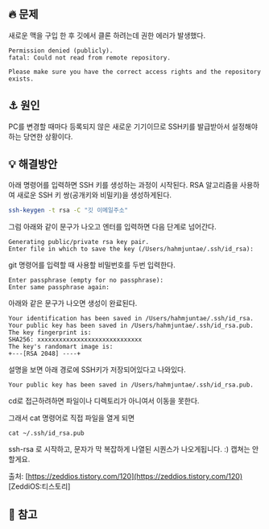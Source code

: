 ## 🔥 문제
새로운 맥을 구입 한 후 깃에서 클론 하려는데 권한 에러가 발생했다.

```
Permission denied (publicly).
fatal: Could not read from remote repository.

Please make sure you have the correct access rights and the repository exists.
```
## ⚓ 원인
PC를 변경할 때마다 등록되지 않은 새로운 기기이므로 SSH키를 발급받아서 설정해야하는 당연한 상황이다.

## 💡 해결방안
아래 명령어를 입력하면 SSH 키를 생성하는 과정이 시작된다. RSA 알고리즘을 사용하여 새로운 SSH 키 쌍(공개키와 비밀키)을 생성하게된다.
```zsh
ssh-keygen -t rsa -C "깃 이메일주소"
```

그럼 아래와 같이 문구가 나오고 엔터를 입력하면 다음 단계로 넘어간다.
```
Generating public/private rsa key pair.
Enter file in which to save the key (/Users/hahmjuntae/.ssh/id_rsa):
```

git 명령어를 입력할 때 사용할 비밀번호를 두번 입력한다.
```
Enter passphrase (empty for no passphrase): 
Enter same passphrase again:
```

아래와 같은 문구가 나오면 생성이 완료된다.
```
Your identification has been saved in /Users/hahmjuntae/.ssh/id_rsa.
Your public key has been saved in /Users/hahmjuntae/.ssh/id_rsa.pub.
The key fingerprint is:
SHA256: xxxxxxxxxxxxxxxxxxxxxxxxxxxxx
The key's randomart image is:
+---[RSA 2048] ----+
```

설명을 보면 아래 경로에 SSH키가 저장되어있다고 나와있다.
```
Your public key has been saved in /Users/hahmjuntae/.ssh/id_rsa.pub.
```

cd로 접근하려하면 파일이나 디렉토리가 아니여서 이동을 못한다.

그래서 cat 명령어로 직접 파일을 열게 되면  
```
cat ~/.ssh/id_rsa.pub
```

ssh-rsa 로 시작하고, 문자가 막 복잡하게 나열된 시퀀스가 나오게됩니다. :) 캡쳐는 안할게요. 

출처: [https://zeddios.tistory.com/120](https://zeddios.tistory.com/120) [ZeddiOS:티스토리]
## 🔗 참고